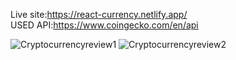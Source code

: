 Live site:https://react-currency.netlify.app/ <br>
USED API:https://www.coingecko.com/en/api

![Cryptocurrencyreview1](https://user-images.githubusercontent.com/74317863/139125457-63409eee-0991-43e2-b60d-9859d7a42f27.PNG)
![Cryptocurrencyreview2](https://user-images.githubusercontent.com/74317863/139125464-cf66036c-c4d8-4c00-9937-446b206b3252.PNG)
